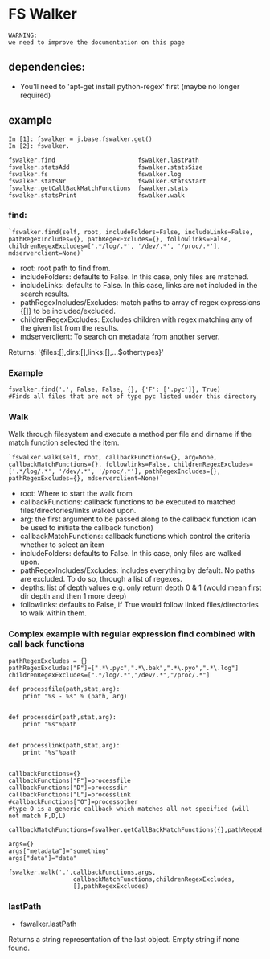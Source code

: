 FS Walker
=========

~~~~ {.sourceCode .python}
WARNING:
we need to improve the documentation on this page
~~~~

dependencies:
-------------

-   You'll need to 'apt-get install python-regex' first (maybe no longer
    required)

example
-------

~~~~ {.sourceCode .python}
In [1]: fswalker = j.base.fswalker.get()
In [2]: fswalker.

fswalker.find                       fswalker.lastPath                   
fswalker.statsAdd                   fswalker.statsSize
fswalker.fs                         fswalker.log      
fswalker.statsNr                    fswalker.statsStart
fswalker.getCallBackMatchFunctions  fswalker.stats                      
fswalker.statsPrint                 fswalker.walk
~~~~

### find:

~~~~ {.sourceCode .python}
`fswalker.find(self, root, includeFolders=False, includeLinks=False, pathRegexIncludes={}, pathRegexExcludes={}, followlinks=False, childrenRegexExcludes=['.*/log/.*', '/dev/.*', '/proc/.*'], mdserverclient=None)`
~~~~

-   root: root path to find from.
-   includeFolders: defaults to False. In this case, only files are
    matched.
-   includeLinks: defaults to False. In this case, links are not
    included in the search results.
-   pathRegexIncludes/Excludes: match paths to array of regex
    expressions {[]} to be included/excluded.
-   childrenRegexExcludes: Excludes children with regex matching any of
    the given list from the results.
-   mdserverclient: To search on metadata from another server.

Returns: '{files:[],dirs:[],links:[],...\$othertypes}'

### Example

~~~~ {.sourceCode .python}
fswalker.find('.', False, False, {}, {'F': ['.pyc']}, True) 
#Finds all files that are not of type pyc listed under this directory
~~~~

### Walk

Walk through filesystem and execute a method per file and dirname if the
match function selected the item.

~~~~ {.sourceCode .python}
`fswalker.walk(self, root, callbackFunctions={}, arg=None, callbackMatchFunctions={}, followlinks=False, childrenRegexExcludes=['.*/log/.*', '/dev/.*', '/proc/.*'], pathRegexIncludes={}, pathRegexExcludes={}, mdserverclient=None)`
~~~~

-   root: Where to start the walk from
-   callbackFunctions: callback functions to be executed to matched
    files/directories/links walked upon.
-   arg: the first argument to be passed along to the callback function
    (can be used to initiate the callback function)
-   callbackMatchFunctions: callback functions which control the
    criteria whether to select an item
-   includeFolders: defaults to False. In this case, only files are
    walked upon.
-   pathRegexIncludes/Excludes: includes everything by default. No paths
    are excluded. To do so, through a list of regexes.
-   depths: list of depth values e.g. only return depth 0 & 1 (would
    mean first dir depth and then 1 more deep)
-   followlinks: defaults to False, if True would follow linked
    files/directories to walk within them.

### Complex example with regular expression find combined with call back functions

~~~~ {.sourceCode .python}
pathRegexExcludes = {}
pathRegexExcludes["F"]=[".*\.pyc",".*\.bak",".*\.pyo",".*\.log"]
childrenRegexExcludes=[".*/log/.*","/dev/.*","/proc/.*"]

def processfile(path,stat,arg):
    print "%s - %s" % (path, arg)


def processdir(path,stat,arg):
    print "%s"%path


def processlink(path,stat,arg):
    print "%s"%path


callbackFunctions={}
callbackFunctions["F"]=processfile
callbackFunctions["D"]=processdir
callbackFunctions["L"]=processlink
#callbackFunctions["O"]=processother
#type O is a generic callback which matches all not specified (will not match F,D,L)

callbackMatchFunctions=fswalker.getCallBackMatchFunctions({},pathRegexExcludes,False,False)

args={}
args["metadata"]="something"
args["data"]="data"

fswalker.walk('.',callbackFunctions,args,
                  callbackMatchFunctions,childrenRegexExcludes, 
                  [],pathRegexExcludes)
~~~~

### lastPath

-   fswalker.lastPath

Returns a string representation of the last object. Empty string if none
found.
